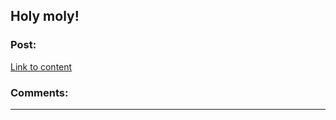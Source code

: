 ## Holy moly!

### Post:

[Link to content](https://i.redd.it/xvof2it9ztg31.jpg)

### Comments:

---

